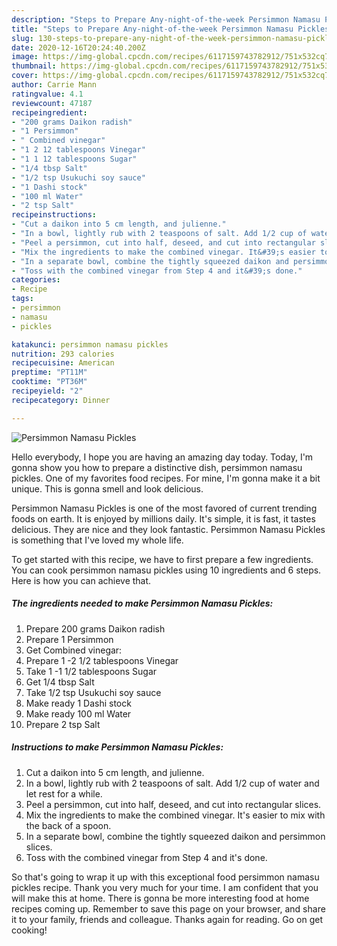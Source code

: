 ```yaml
---
description: "Steps to Prepare Any-night-of-the-week Persimmon Namasu Pickles"
title: "Steps to Prepare Any-night-of-the-week Persimmon Namasu Pickles"
slug: 130-steps-to-prepare-any-night-of-the-week-persimmon-namasu-pickles
date: 2020-12-16T20:24:40.200Z
image: https://img-global.cpcdn.com/recipes/6117159743782912/751x532cq70/persimmon-namasu-pickles-recipe-main-photo.jpg
thumbnail: https://img-global.cpcdn.com/recipes/6117159743782912/751x532cq70/persimmon-namasu-pickles-recipe-main-photo.jpg
cover: https://img-global.cpcdn.com/recipes/6117159743782912/751x532cq70/persimmon-namasu-pickles-recipe-main-photo.jpg
author: Carrie Mann
ratingvalue: 4.1
reviewcount: 47187
recipeingredient:
- "200 grams Daikon radish"
- "1 Persimmon"
- " Combined vinegar"
- "1 2 12 tablespoons Vinegar"
- "1 1 12 tablespoons Sugar"
- "1/4 tbsp Salt"
- "1/2 tsp Usukuchi soy sauce"
- "1 Dashi stock"
- "100 ml Water"
- "2 tsp Salt"
recipeinstructions:
- "Cut a daikon into 5 cm length, and julienne."
- "In a bowl, lightly rub with 2 teaspoons of salt. Add 1/2 cup of water and let rest for a while."
- "Peel a persimmon, cut into half, deseed, and cut into rectangular slices."
- "Mix the ingredients to make the combined vinegar. It&#39;s easier to mix with the back of a spoon."
- "In a separate bowl, combine the tightly squeezed daikon and persimmon slices."
- "Toss with the combined vinegar from Step 4 and it&#39;s done."
categories:
- Recipe
tags:
- persimmon
- namasu
- pickles

katakunci: persimmon namasu pickles 
nutrition: 293 calories
recipecuisine: American
preptime: "PT11M"
cooktime: "PT36M"
recipeyield: "2"
recipecategory: Dinner

---
```



![Persimmon Namasu Pickles](https://img-global.cpcdn.com/recipes/6117159743782912/751x532cq70/persimmon-namasu-pickles-recipe-main-photo.jpg)

Hello everybody, I hope you are having an amazing day today. Today, I'm gonna show you how to prepare a distinctive dish, persimmon namasu pickles. One of my favorites food recipes. For mine, I'm gonna make it a bit unique. This is gonna smell and look delicious.

Persimmon Namasu Pickles is one of the most favored of current trending foods on earth. It is enjoyed by millions daily. It's simple, it is fast, it tastes delicious. They are nice and they look fantastic. Persimmon Namasu Pickles is something that I've loved my whole life.




To get started with this recipe, we have to first prepare a few ingredients. You can cook persimmon namasu pickles using 10 ingredients and 6 steps. Here is how you can achieve that.

<!--inarticleads1-->

##### The ingredients needed to make Persimmon Namasu Pickles:

1. Prepare 200 grams Daikon radish
1. Prepare 1 Persimmon
1. Get  Combined vinegar:
1. Prepare 1 -2 1/2 tablespoons Vinegar
1. Take 1 -1 1/2 tablespoons Sugar
1. Get 1/4 tbsp Salt
1. Take 1/2 tsp Usukuchi soy sauce
1. Make ready 1 Dashi stock
1. Make ready 100 ml Water
1. Prepare 2 tsp Salt




<!--inarticleads2-->

##### Instructions to make Persimmon Namasu Pickles:

1. Cut a daikon into 5 cm length, and julienne.
1. In a bowl, lightly rub with 2 teaspoons of salt. Add 1/2 cup of water and let rest for a while.
1. Peel a persimmon, cut into half, deseed, and cut into rectangular slices.
1. Mix the ingredients to make the combined vinegar. It&#39;s easier to mix with the back of a spoon.
1. In a separate bowl, combine the tightly squeezed daikon and persimmon slices.
1. Toss with the combined vinegar from Step 4 and it&#39;s done.




So that's going to wrap it up with this exceptional food persimmon namasu pickles recipe. Thank you very much for your time. I am confident that you will make this at home. There is gonna be more interesting food at home recipes coming up. Remember to save this page on your browser, and share it to your family, friends and colleague. Thanks again for reading. Go on get cooking!

